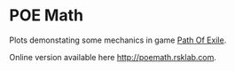POE Math
========

Plots demonstating some mechanics in game [Path Of Exile](http://www.pathofexile.com/).

Online version available here http://poemath.rsklab.com.
